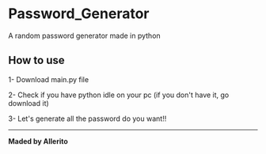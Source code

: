# Password_Generator
A random password generator made in python

## How to use
1- Download main.py file

2- Check if you have python idle on your pc (if you don't have it, go download it)

3- Let's generate all the password do you want!!

-----
**Maded by Allerito**
